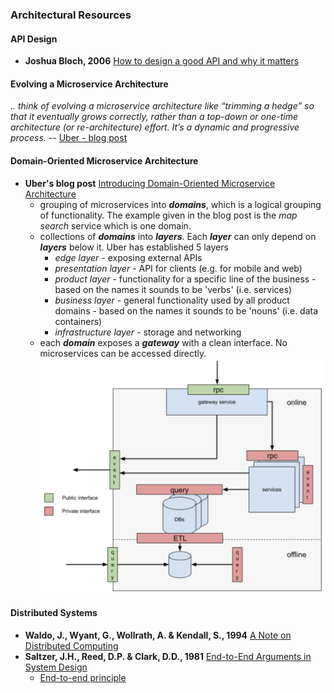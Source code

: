 ### Architectural Resources

#### API Design

* **Joshua Bloch, 2006** [How to design a good API and why it matters](./how-to-design-a-good-api.pdf)

#### Evolving a Microservice Architecture

*.. think of evolving a microservice architecture like “trimming a hedge” so that it eventually grows correctly, rather than a top-down or one-time architecture (or re-architecture) effort. It’s a dynamic and progressive process.* -- [Uber - blog post](https://www.uber.com/en-NL/blog/microservice-architecture/)

#### Domain-Oriented Microservice Architecture

* **Uber's blog post** [Introducing Domain-Oriented Microservice Architecture](https://www.uber.com/en-NL/blog/microservice-architecture/)
  * grouping of microservices into ***domains***, which is a logical grouping of functionality. The example given in the blog post is the *map search* service which is one domain.
  * collections of ***domains*** into ***layers***. Each ***layer*** can only depend on ***layers*** below it. Uber has established 5 layers
    * *edge layer* - exposing external APIs
    * *presentation layer* - API for clients (e.g. for mobile and web)
    * *product layer*  - functionality for a specific line of the business - based on the names it sounds to be 'verbs' (i.e. services)
    * *business layer* - general functionality used by all product domains - based on the names it sounds to be 'nouns' (i.e. data containers)
    * *infrastructure layer* - storage and networking
  * each ***domain*** exposes a ***gateway*** with a clean interface. No microservices can be accessed directly.
  [![Domain Gateway](domain-oriented-gateways.png "Domain Gateway")](domain-oriented-gateways.png)

#### Distributed Systems

* **Waldo, J., Wyant, G., Wollrath, A. & Kendall, S., 1994** [A Note on Distributed Computing](https://scholar.harvard.edu/files/waldo/files/waldo-94.pdf)
* **Saltzer, J.H., Reed, D.P. & Clark, D.D., 1981** [End-to-End Arguments in System Design](https://web.mit.edu/Saltzer/www/publications/endtoend/endtoend.pdf)
  * [End-to-end principle](https://en.wikipedia.org/wiki/End-to-end_principle)
